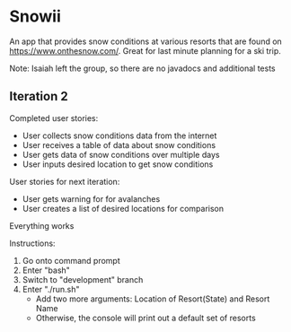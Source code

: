 # Snowii
An app that provides snow conditions at various resorts that are found on https://www.onthesnow.com/. Great for last minute planning for a ski trip.

Note: Isaiah left the group, so there are no javadocs and additional tests

## Iteration 2
Completed user stories:
- User collects snow conditions data from the internet
- User receives a table of data about snow conditions
- User gets data of snow conditions over multiple days
- User inputs desired location to get snow conditions

User stories for next iteration:

- User gets warning for for avalanches
- User creates a list of desired locations for comparison

Everything works

Instructions:
1. Go onto command prompt
2. Enter "bash"
3. Switch to "development" branch
4. Enter "./run.sh" 
    - Add two more arguments: Location of Resort(State) and Resort Name 
    - Otherwise, the console will print out a default set of resorts
